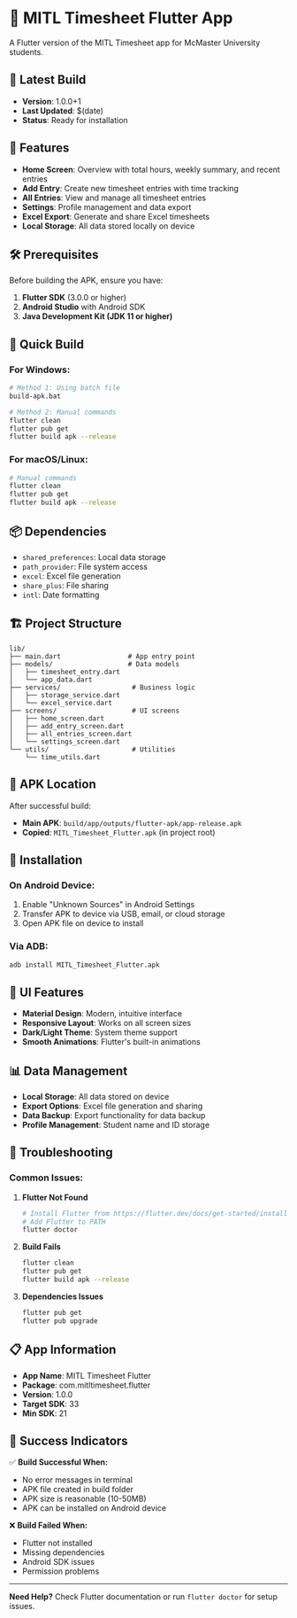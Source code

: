 # 🚀 MITL Timesheet Flutter App

A Flutter version of the MITL Timesheet app for McMaster University students.

## 📱 Latest Build
- **Version**: 1.0.0+1
- **Last Updated**: $(date)
- **Status**: Ready for installation

## 📱 Features

- **Home Screen**: Overview with total hours, weekly summary, and recent entries
- **Add Entry**: Create new timesheet entries with time tracking
- **All Entries**: View and manage all timesheet entries
- **Settings**: Profile management and data export
- **Excel Export**: Generate and share Excel timesheets
- **Local Storage**: All data stored locally on device

## 🛠️ Prerequisites

Before building the APK, ensure you have:

1. **Flutter SDK** (3.0.0 or higher)
2. **Android Studio** with Android SDK
3. **Java Development Kit (JDK 11 or higher)**

## 🚀 Quick Build

### For Windows:
```bash
# Method 1: Using batch file
build-apk.bat

# Method 2: Manual commands
flutter clean
flutter pub get
flutter build apk --release
```

### For macOS/Linux:
```bash
# Manual commands
flutter clean
flutter pub get
flutter build apk --release
```

## 📦 Dependencies

- `shared_preferences`: Local data storage
- `path_provider`: File system access
- `excel`: Excel file generation
- `share_plus`: File sharing
- `intl`: Date formatting

## 🏗️ Project Structure

```
lib/
├── main.dart                 # App entry point
├── models/                   # Data models
│   ├── timesheet_entry.dart
│   └── app_data.dart
├── services/                  # Business logic
│   ├── storage_service.dart
│   └── excel_service.dart
├── screens/                   # UI screens
│   ├── home_screen.dart
│   ├── add_entry_screen.dart
│   ├── all_entries_screen.dart
│   └── settings_screen.dart
└── utils/                     # Utilities
    └── time_utils.dart
```

## 📱 APK Location

After successful build:
- **Main APK**: `build/app/outputs/flutter-apk/app-release.apk`
- **Copied**: `MITL_Timesheet_Flutter.apk` (in project root)

## 🔧 Installation

### On Android Device:
1. Enable "Unknown Sources" in Android Settings
2. Transfer APK to device via USB, email, or cloud storage
3. Open APK file on device to install

### Via ADB:
```bash
adb install MITL_Timesheet_Flutter.apk
```

## 🎨 UI Features

- **Material Design**: Modern, intuitive interface
- **Responsive Layout**: Works on all screen sizes
- **Dark/Light Theme**: System theme support
- **Smooth Animations**: Flutter's built-in animations

## 📊 Data Management

- **Local Storage**: All data stored on device
- **Export Options**: Excel file generation and sharing
- **Data Backup**: Export functionality for data backup
- **Profile Management**: Student name and ID storage

## 🚨 Troubleshooting

### Common Issues:

1. **Flutter Not Found**
   ```bash
   # Install Flutter from https://flutter.dev/docs/get-started/install
   # Add Flutter to PATH
   flutter doctor
   ```

2. **Build Fails**
   ```bash
   flutter clean
   flutter pub get
   flutter build apk --release
   ```

3. **Dependencies Issues**
   ```bash
   flutter pub get
   flutter pub upgrade
   ```

## 📋 App Information

- **App Name**: MITL Timesheet Flutter
- **Package**: com.mitltimesheet.flutter
- **Version**: 1.0.0
- **Target SDK**: 33
- **Min SDK**: 21

## 🎯 Success Indicators

✅ **Build Successful When:**
- No error messages in terminal
- APK file created in build folder
- APK size is reasonable (10-50MB)
- APK can be installed on Android device

❌ **Build Failed When:**
- Flutter not installed
- Missing dependencies
- Android SDK issues
- Permission problems

---

**Need Help?** Check Flutter documentation or run `flutter doctor` for setup issues.
